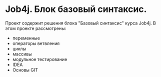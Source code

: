 # Job4j. Блок базовый синтаксис.
Проект содержит решения блока "Базовый синтаксис" курса Job4j.
В этом проекте рассмотрены:   
- переменные
- операторы ветвления
- циклы
- массивы
- модульное тестирование
- IDEA
- Основы GIT